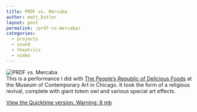 ```yaml
---
title: PRDF vs. Mercaba
author: matt_butler
layout: post
permalink: /prdf-vs-mercaba/
categories:
  - projects
  - sound
  - theatrics
  - video
---
```

![PRDF vs. Mercaba][1]  
This is a performance I did with [The People&#8217;s Republic of Delicious Foods][2] at the Museum of Contemporary Art in Chicago. It took the form of a religious revival, complete with giant totem owl and various special art effects.

[View the Quicktime version. Warning: 8 mb][3]

 [1]: http://www.mbutler.org/images/prdf@mca-sm.jpg
 [2]: http://www.prdf.com
 [3]: http://www.mbutler.org/prdf.htm